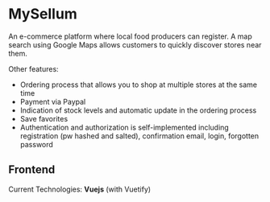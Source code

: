 # MySellum

An e-commerce platform where local food producers can register. A map search using Google Maps allows customers to quickly discover stores near them.

Other features:
- Ordering process that allows you to shop at multiple stores at the same time
- Payment via Paypal
- Indication of stock levels and automatic update in the ordering process
- Save favorites
- Authentication and authorization is self-implemented including registration (pw hashed and salted), confirmation email, login, forgotten password


## Frontend
Current Technologies: **Vuejs** (with Vuetify)
